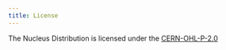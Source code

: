 ```yaml
---
title: License
--- 
```


The Nucleus Distribution is licensed under the [CERN-OHL-P-2.0](https://spdx.org/licenses/CERN-OHL-P-2.0.html)

